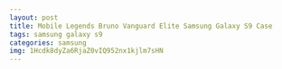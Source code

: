 ```yaml
---
layout: post
title: Mobile Legends Bruno Vanguard Elite Samsung Galaxy S9 Case
tags: samsung galaxy s9
categories: samsung
img: 1Hcdk8dyZa6RjaZ0vIQ952nx1kjlm7sHN
---
```

